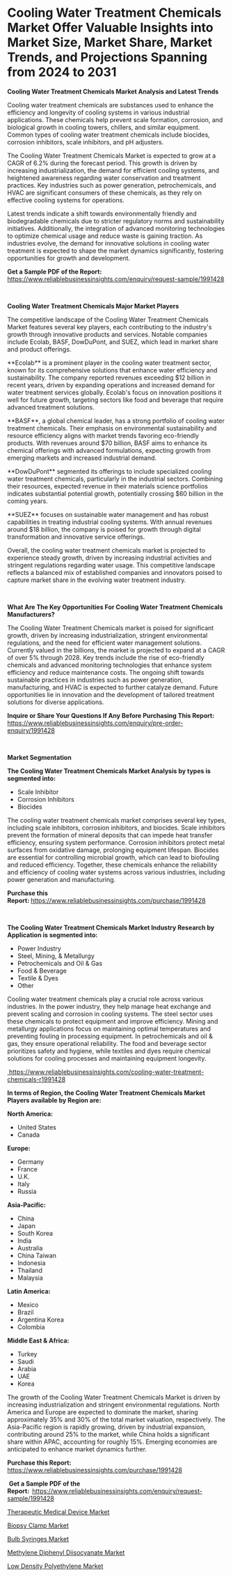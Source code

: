 <p><h1>Cooling Water Treatment Chemicals Market Offer Valuable Insights into Market Size, Market Share, Market Trends, and Projections Spanning from 2024 to 2031</h1></p><p><strong>Cooling Water Treatment Chemicals Market Analysis and Latest Trends</strong></p>
<p><p>Cooling water treatment chemicals are substances used to enhance the efficiency and longevity of cooling systems in various industrial applications. These chemicals help prevent scale formation, corrosion, and biological growth in cooling towers, chillers, and similar equipment. Common types of cooling water treatment chemicals include biocides, corrosion inhibitors, scale inhibitors, and pH adjusters.</p><p>The Cooling Water Treatment Chemicals Market is expected to grow at a CAGR of 6.2% during the forecast period. This growth is driven by increasing industrialization, the demand for efficient cooling systems, and heightened awareness regarding water conservation and treatment practices. Key industries such as power generation, petrochemicals, and HVAC are significant consumers of these chemicals, as they rely on effective cooling systems for operations. </p><p>Latest trends indicate a shift towards environmentally friendly and biodegradable chemicals due to stricter regulatory norms and sustainability initiatives. Additionally, the integration of advanced monitoring technologies to optimize chemical usage and reduce waste is gaining traction. As industries evolve, the demand for innovative solutions in cooling water treatment is expected to shape the market dynamics significantly, fostering opportunities for growth and development.</p></p>
<p><strong>Get a Sample PDF of the Report:&nbsp;</strong> <a href="https://www.reliablebusinessinsights.com/enquiry/request-sample/1991428?utm_campaign=1109&utm_medium=2&utm_source=Github&utm_content=ia&utm_term=08112024&utm_id=cooling-water-treatment-chemicals">https://www.reliablebusinessinsights.com/enquiry/request-sample/1991428</a></p>
<p>&nbsp;</p>
<p><strong>Cooling Water Treatment Chemicals Major Market Players</strong></p>
<p><p>The competitive landscape of the Cooling Water Treatment Chemicals Market features several key players, each contributing to the industry's growth through innovative products and services. Notable companies include Ecolab, BASF, DowDuPont, and SUEZ, which lead in market share and product offerings.</p><p>**Ecolab** is a prominent player in the cooling water treatment sector, known for its comprehensive solutions that enhance water efficiency and sustainability. The company reported revenues exceeding $12 billion in recent years, driven by expanding operations and increased demand for water treatment services globally. Ecolab's focus on innovation positions it well for future growth, targeting sectors like food and beverage that require advanced treatment solutions.</p><p>**BASF**, a global chemical leader, has a strong portfolio of cooling water treatment chemicals. Their emphasis on environmental sustainability and resource efficiency aligns with market trends favoring eco-friendly products. With revenues around $70 billion, BASF aims to enhance its chemical offerings with advanced formulations, expecting growth from emerging markets and increased industrial demand.</p><p>**DowDuPont** segmented its offerings to include specialized cooling water treatment chemicals, particularly in the industrial sectors. Combining their resources, expected revenue in their materials science portfolios indicates substantial potential growth, potentially crossing $60 billion in the coming years.</p><p>**SUEZ** focuses on sustainable water management and has robust capabilities in treating industrial cooling systems. With annual revenues around $18 billion, the company is poised for growth through digital transformation and innovative service offerings.</p><p>Overall, the cooling water treatment chemicals market is projected to experience steady growth, driven by increasing industrial activities and stringent regulations regarding water usage. This competitive landscape reflects a balanced mix of established companies and innovators poised to capture market share in the evolving water treatment industry.</p></p>
<p>&nbsp;</p>
<p><strong>What Are The Key Opportunities For Cooling Water Treatment Chemicals Manufacturers?</strong></p>
<p><p>The Cooling Water Treatment Chemicals market is poised for significant growth, driven by increasing industrialization, stringent environmental regulations, and the need for efficient water management solutions. Currently valued in the billions, the market is projected to expand at a CAGR of over 5% through 2028. Key trends include the rise of eco-friendly chemicals and advanced monitoring technologies that enhance system efficiency and reduce maintenance costs. The ongoing shift towards sustainable practices in industries such as power generation, manufacturing, and HVAC is expected to further catalyze demand. Future opportunities lie in innovation and the development of tailored treatment solutions for diverse applications.</p></p>
<p><strong>Inquire or Share Your Questions If Any Before Purchasing This Report:</strong> <a href="https://www.reliablebusinessinsights.com/enquiry/pre-order-enquiry/1991428?utm_campaign=1109&utm_medium=2&utm_source=Github&utm_content=ia&utm_term=08112024&utm_id=cooling-water-treatment-chemicals">https://www.reliablebusinessinsights.com/enquiry/pre-order-enquiry/1991428</a></p>
<p>&nbsp;</p>
<p><strong>Market Segmentation</strong></p>
<p><strong>The Cooling Water Treatment Chemicals Market Analysis by types is segmented into:</strong></p>
<p><ul><li>Scale Inhibitor</li><li>Corrosion Inhibitors</li><li>Biocides</li></ul></p>
<p><p>The cooling water treatment chemicals market comprises several key types, including scale inhibitors, corrosion inhibitors, and biocides. Scale inhibitors prevent the formation of mineral deposits that can impede heat transfer efficiency, ensuring system performance. Corrosion inhibitors protect metal surfaces from oxidative damage, prolonging equipment lifespan. Biocides are essential for controlling microbial growth, which can lead to biofouling and reduced efficiency. Together, these chemicals enhance the reliability and efficiency of cooling water systems across various industries, including power generation and manufacturing.</p></p>
<p><strong>Purchase this Report:&nbsp;</strong><a href="https://www.reliablebusinessinsights.com/purchase/1991428?utm_campaign=1109&utm_medium=2&utm_source=Github&utm_content=ia&utm_term=08112024&utm_id=cooling-water-treatment-chemicals">https://www.reliablebusinessinsights.com/purchase/1991428</a></p>
<p>&nbsp;</p>
<p><strong>The Cooling Water Treatment Chemicals Market Industry Research by Application is segmented into:</strong></p>
<p><ul><li>Power Industry</li><li>Steel, Mining, & Metallurgy</li><li>Petrochemicals and Oil & Gas</li><li>Food & Beverage</li><li>Textile & Dyes</li><li>Other</li></ul></p>
<p><p>Cooling water treatment chemicals play a crucial role across various industries. In the power industry, they help manage heat exchange and prevent scaling and corrosion in cooling systems. The steel sector uses these chemicals to protect equipment and improve efficiency. Mining and metallurgy applications focus on maintaining optimal temperatures and preventing fouling in processing equipment. In petrochemicals and oil & gas, they ensure operational reliability. The food and beverage sector prioritizes safety and hygiene, while textiles and dyes require chemical solutions for cooling processes and maintaining equipment longevity.</p></p>
<p><a href="https://www.reliablebusinessinsights.com/cooling-water-treatment-chemicals-r1991428?utm_campaign=1109&utm_medium=2&utm_source=Github&utm_content=ia&utm_term=08112024&utm_id=cooling-water-treatment-chemicals">&nbsp;https://www.reliablebusinessinsights.com/cooling-water-treatment-chemicals-r1991428</a></p>
<p><strong>In terms of Region, the Cooling Water Treatment Chemicals Market Players available by Region are:</strong></p>
<p>
    <p> <strong> North America: </strong>
        <ul>
            <li>United States</li>
            <li>Canada</li>
        </ul>
        </p> 
    <p> <strong> Europe: </strong>
        <ul>
            <li>Germany</li>
            <li>France</li>
            <li>U.K.</li>
            <li>Italy</li>
            <li>Russia</li>
        </ul>
        </p> 
    <p> <strong> Asia-Pacific: </strong>
        <ul>
            <li>China</li>
            <li>Japan</li>
            <li>South Korea</li>
            <li>India</li>
            <li>Australia</li>
            <li>China Taiwan</li>
            <li>Indonesia</li>
            <li>Thailand</li>
            <li>Malaysia</li>
        </ul>
        </p> 
    <p> <strong> Latin America: </strong>
        <ul>
            <li>Mexico</li>
            <li>Brazil</li>
            <li>Argentina Korea</li>
            <li>Colombia</li>
        </ul>
        </p> 
    <p> <strong> Middle East & Africa: </strong>
        <ul>
            <li>Turkey</li>
            <li>Saudi</li>
            <li>Arabia</li>
            <li>UAE</li>
            <li>Korea</li>
        </ul>
    </p>
    </p>
<p><p>The growth of the Cooling Water Treatment Chemicals Market is driven by increasing industrialization and stringent environmental regulations. North America and Europe are expected to dominate the market, sharing approximately 35% and 30% of the total market valuation, respectively. The Asia-Pacific region is rapidly growing, driven by industrial expansion, contributing around 25% to the market, while China holds a significant share within APAC, accounting for roughly 15%. Emerging economies are anticipated to enhance market dynamics further.</p></p>
<p><strong>Purchase this Report: </strong><a href="https://www.reliablebusinessinsights.com/purchase/1991428?utm_campaign=1109&utm_medium=2&utm_source=Github&utm_content=ia&utm_term=08112024&utm_id=cooling-water-treatment-chemicals">https://www.reliablebusinessinsights.com/purchase/1991428</a></p>
<p>&nbsp;<strong>Get a Sample PDF of the Report:&nbsp;&nbsp;</strong><a href="https://www.reliablebusinessinsights.com/enquiry/request-sample/1991428?utm_campaign=1109&utm_medium=2&utm_source=Github&utm_content=ia&utm_term=08112024&utm_id=cooling-water-treatment-chemicals">https://www.reliablebusinessinsights.com/enquiry/request-sample/1991428</a></p>
<p><strong></strong></p>
<p><p><a href="https://issuu.com/reportprime-2/docs/therapeutic-medical-device-market-s_5e6da0131bae02?utm_campaign=1109&utm_medium=2&utm_source=Github&utm_content=ia&utm_term=08112024&utm_id=cooling-water-treatment-chemicals">Therapeutic Medical Device Market</a></p><p><a href="https://issuu.com/reportprime-2/docs/biopsy-clamp-market-size-2030.pptx_f23fb13380f5d1?utm_campaign=1109&utm_medium=2&utm_source=Github&utm_content=ia&utm_term=08112024&utm_id=cooling-water-treatment-chemicals">Biopsy Clamp Market</a></p><p><a href="https://issuu.com/reportprime-2/docs/bulb-syringes-market-size-2030.pptx_5a5ea1f1f0de2c?utm_campaign=1109&utm_medium=2&utm_source=Github&utm_content=ia&utm_term=08112024&utm_id=cooling-water-treatment-chemicals">Bulb Syringes Market</a></p><p><a href="https://github.com/stumpefzclearez/Market-Research-Report-List-1/blob/main/methylene-diphenyl-diisocyanate-market.md?utm_campaign=1109&utm_medium=2&utm_source=Github&utm_content=ia&utm_term=08112024&utm_id=cooling-water-treatment-chemicals">Methylene Diphenyl Diisocyanate Market</a></p><p><a href="https://github.com/loftinirkaakcsu/Market-Research-Report-List-1/blob/main/low-density-polyethylene-market.md?utm_campaign=1109&utm_medium=2&utm_source=Github&utm_content=ia&utm_term=08112024&utm_id=cooling-water-treatment-chemicals">Low Density Polyethylene Market</a></p></p>